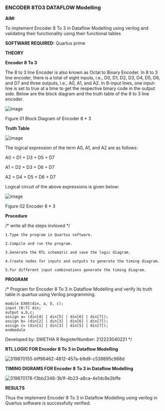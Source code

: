 ### ENCODER 8TO3 DATAFLOW Modelling

**AIM:**

To implement  Encoder 8 To 3 in Dataflow Modelling using verilog and validating their functionality using their functional tables

**SOFTWARE REQUIRED:** Quartus prime

**THEORY**

**Encoder 8 To 3**

The 8 to 3 line Encoder is also known as Octal to Binary Encoder. In 8 to 3 line encoder, there is a total of eight inputs, i.e., D0, D1, D2, D3, D4, D5, D6, and D7 and three outputs, i.e., A0, A1, and A2. In 8-input lines, one input-line is set to true at a time to get the respective binary code in the output side. Below are the block diagram and the truth table of the 8 to 3 line encoder.

![image](https://github.com/naavaneetha/ENCODER8TO3DATAFLOW/assets/154305477/0bc242c1-eb9e-4c47-afe5-30428470efc3)

Figure 01  Block Diagram of Encoder 8 * 3

**Truth Table**

![image](https://github.com/naavaneetha/ENCODER8TO3DATAFLOW/assets/154305477/35496b14-ae6e-4cd1-9abd-d6736b576575)

The logical expression of the term A0, A1, and A2 are as follows:

A0 = D1 + D3 + D5 + D7

A1 = D2 + D3 + D6 + D7

A2 = D4 + D5 + D6 + D7

Logical circuit of the above expressions is given below:

![image](https://github.com/naavaneetha/ENCODER8TO3DATAFLOW/assets/154305477/95acaee6-c873-4c75-89eb-ef09fb158053)

Figure 02  Encoder 8 * 3

**Procedure**

/* write all the steps invloved */

~~~
1.Type the program in Quartus software.

2.Compile and run the program.

3.Generate the RTL schematic and save the logic diagram.

4.Create nodes for inputs and outputs to generate the timing diagram.

5.For different input combinations generate the timing diagram.

~~~

**PROGRAM**

/* Program for Encoder 8 To 3 in Dataflow Modelling and verify its truth table in quartus using Verilog programming. 
~~~
module EX05(din, a, b, c); 
input [0:7] din; 
output a,b,c; 
assign a= (din[4] | din[5] | din[6] | din[7]); 
assign b= (din[2] | din[3] | din[6] | din[7]);
assign c= (din[1] | din[3] | din[5] | din[7]);
endmodule
~~~

Developed by: SWETHA R
RegisterNumber: 212223040221
*/

**RTL LOGIC FOR Encoder 8 To 3 in Dataflow Modelling**

![319870155-bff96462-4812-457a-b9d9-c539895c968d](https://github.com/04Varsha/ENCODER8TO3DATAFLOW/assets/149035374/29eb045b-c9ea-4990-9d68-c73ca7e0490c)

**TIMING DIGRAMS FOR Encoder 8 To 3 in Dataflow Modelling**

![319870178-f3bb2348-3b1f-4b23-a8ca-4e1dc8e2bffe](https://github.com/04Varsha/ENCODER8TO3DATAFLOW/assets/149035374/e7d13f32-64fb-4bf0-ae63-698e23f1e3fb)

**RESULTS**

Thus the implement Encoder 8 To 3 in Dataflow Modelling using verilog in Quartus software is successfully verified.

